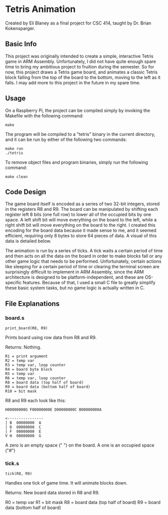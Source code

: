 # Tetris Animation

Created by Eli Blaney as a final project for CSC 414, taught by Dr. Brian Kokensparger.

## Basic Info

This project was originally intended to create a simple, interactive Tetris game in ARM Assembly. Unfortunately, I did not have quite enough spare time to bring my ambitious project to fruition during the semester. So for now, this project draws a Tetris game board, and animates a classic Tetris block falling from the top of the board to the bottom, moving to the left as it falls. I may add more to this project in the future in my spare time.

## Usage

On a Raspberry Pi, the project can be compiled simply by invoking the Makefile with the following command:

	make

The program will be compiled to a "tetris" binary in the current directory, and it can be run by either of the following two commands:

	make run
	./tetris

To remove object files and program binaries, simply run the following command:

	make clean

## Code Design

The game board itself is encoded as a series of two 32-bit integers, stored in the registers R8 and R9. The board can be manipulated by shifting each register left 8 bits (one full row) to lower all of the occupied bits by one space. A left shift bit will move everything on the board to the left, while a right shift bit will move everything on the board to the right. I created this encoding for the board data because it made sense to me, and it seemed efficient, requiring only 8 bytes to store 64 pieces of data. A visual of this data is detailed below.

The animation is run by a series of ticks. A tick waits a certain period of time and then acts on all the data on the board in order to make blocks fall or any other game logic that needs to be performed. Unfortunately, certain actions like sleeping for a certain period of time or clearing the terminal screen are surprisingly difficult to implement in ARM Assembly, since the ARM architecture is designed to be platform-independent, and these are OS-specific features. Because of that, I used a small C file to greatly simplify these basic system tasks, but no game logic is actually written in C.

## File Explanations

### board.s

    print_board(R8, R9)

Prints board using row data from R8 and R9.

Returns: Nothing.

	R1 = print argument
	R2 = temp var
	R3 = temp var, loop counter
	R4 = board byte block
	R5 = temp var
	R6 = temp var, loop counter
	R8 = board data (top half of board)
	R9 = board data (bottom half of board)
	R10 = bit mask

R8 and R9 each look like this:

	H00000000G F00000000E D00000000C B00000000A

	<----------------
	| B  00000000  A
	| D  00000000  C
	| F  00000000  E
	V H  00000000  G

A zero is an empty space (" ") on the board. A one is an occupied space ("#")

### tick.s

	tick(R8, R9)

Handles one tick of game time. It will animate blocks down.

Returns: New board data stored in R8 and R9.

R0 = temp var
R1 = bit mask
R8 = board data (top half of board)
R9 = board data (bottom half of board)
